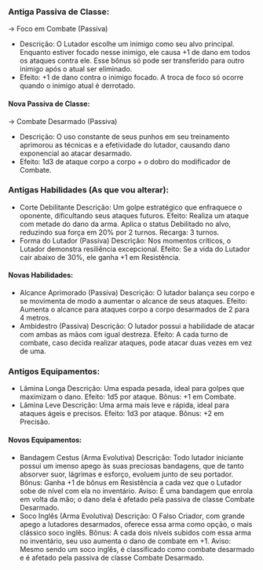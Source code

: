 ### Antiga Passiva de Classe:
-> Foco em Combate (Passiva)
- Descrição: O Lutador escolhe um inimigo como seu alvo principal. Enquanto estiver focado nesse inimigo, ele causa +1 de dano em todos os ataques contra ele. Esse bônus só pode ser transferido para outro inimigo após o atual ser eliminado.
- Efeito: +1 de dano contra o inimigo focado. A troca de foco só ocorre quando o inimigo atual é derrotado.
#### Nova Passiva de Classe:
-> Combate Desarmado (Passiva)
- Descrição: O uso constante de seus punhos em seu treinamento aprimorou as técnicas e a efetividade do lutador, causando dano exponencial ao atacar desarmado.
- Efeito: 1d3 de ataque corpo a corpo + o dobro do modificador de Combate.
### Antigas Habilidades (As que vou alterar):
 - Corte Debilitante
	Descrição: Um golpe estratégico que enfraquece o oponente, dificultando seus ataques futuros.
	Efeito: Realiza um ataque com metade do dano da arma. Aplica o status Debilitado no alvo, reduzindo sua força em 20% por 2 turnos.
	Recarga: 3 turnos.
- Forma do Lutador (Passiva)
	Descrição: Nos momentos críticos, o Lutador demonstra resiliência excepcional.
	Efeito: Se a vida do Lutador cair abaixo de 30%, ele ganha +1 em Resistência.
#### Novas Habilidades:
- Alcance Aprimorado (Passiva)
	Descrição: O lutador balança seu corpo e se movimenta de modo a aumentar o alcance de seus ataques.
	Efeito: Aumenta o alcance para ataques corpo a corpo desarmados de 2 para 4 metros.
- Ambidestro (Passiva)
	Descrição: O lutador possui a habilidade de atacar com ambas as mãos com igual destreza.
	Efeito: A cada turno de combate, caso decida realizar ataques, pode atacar duas vezes em vez de uma.
### Antigos Equipamentos:
- Lâmina Longa
	Descrição: Uma espada pesada, ideal para golpes que maximizam o dano.
	Efeito: 1d5 por ataque.
	Bônus: +1 em Combate.
- Lâmina Leve
	Descrição: Uma arma mais leve e rápida, ideal para ataques ágeis e precisos.
	Efeito: 1d3 por ataque.
	Bônus: +2 em Precisão.
#### Novos Equipamentos:
- Bandagem Cestus (Arma Evolutiva)
	Descrição: Todo lutador iniciante possui um imenso apego às suas preciosas bandagens, que de tanto absorver suor, lágrimas e esforço, evoluem junto de seu portador.
	Bônus: Ganha +1 de bônus em Resistência a cada vez que o Lutador sobe de nível com ela no inventário.
	Aviso: É uma bandagem que enrola em volta da mão; o dano dela é afetado pela passiva de classe Combate Desarmado.
- Soco Inglês (Arma Evolutiva)
	Descrição: O Falso Criador, com grande apego a lutadores desarmados, oferece essa arma como opção, o mais clássico soco inglês.
	Bônus: A cada dois níveis subidos com essa arma no inventário, seu uso aumenta o dano de combate em +1.
	Aviso: Mesmo sendo um soco inglês, é classificado como combate desarmado e é afetado pela passiva de classe Combate Desarmado.
